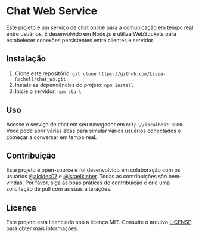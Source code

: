 # Chat Web Service

Este projeto é um serviço de chat online para a comunicação em tempo real entre usuários. É desenvolvido em Node.js e utiliza WebSockets para estabelecer conexões persistentes entre clientes e servidor.

## Instalação

1. Clone este repositório: `git clone https://github.com/Livia-Rachell/chat_ws.git`
2. Instale as dependências do projeto: `npm install`
3. Inicie o servidor: `npm start`

## Uso

Acesse o serviço de chat em seu navegador em `http://localhost:3000`. Você pode abrir várias abas para simular vários usuários conectados e começar a conversar em tempo real.

## Contribuição

Este projeto é open-source e foi desenvolvido em colaboração com os usuários [@alcides07](https://github.com/alcides07) e [@israelkleber](https://github.com/israelkleber). Todas as contribuições são bem-vindas. Por favor, siga as boas práticas de contribuição e crie uma solicitação de pull com as suas alterações.

## Licença

Este projeto está licenciado sob a licença MIT. Consulte o arquivo [LICENSE](https://opensource.org/licenses/MIT) para obter mais informações.
